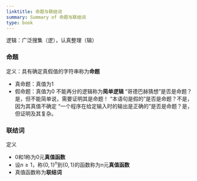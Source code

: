 ```yaml
---
linktitle: 命题与联结词
summary: Summary of 命题与联结词
type: book
---
```

逻辑：广泛搜集（逻），认真整理（辑）
### 命题
定义：具有确定真假值的字符串称为**命题**
- 真命题：真值为1
- 假命题：真值为0
不能再分的逻辑称为**简单逻辑**
“哥德巴赫猜想”是否是命题？是，但不能简单说，需要证明其是命题！
“本语句是假的”是否是命题？不是，因为其真值不确定
“一个程序在给定输入时的输出是正确的”是否是命题？是，但证明及其复杂。

### 联结词
定义
- 0和1称为0元**真值函数**
- 设$n\geq 1$，称$\lbrace 0,1 \rbrace ^ n$到$\lbrace 0,1 \rbrace$的函数称为n元**真值函数**
- 真值函数称为**联结词**

